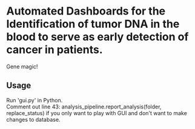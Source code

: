 # Automated Dashboards for the Identification of tumor DNA in the blood to serve as early detection of cancer in patients.
Gene magic!

## Usage
Run 'gui.py' in Python.  
Comment out line 43: analysis_pipeline.report_analysis(folder, replace_status) if you only want to play with GUI and don't want to make changes to database.
